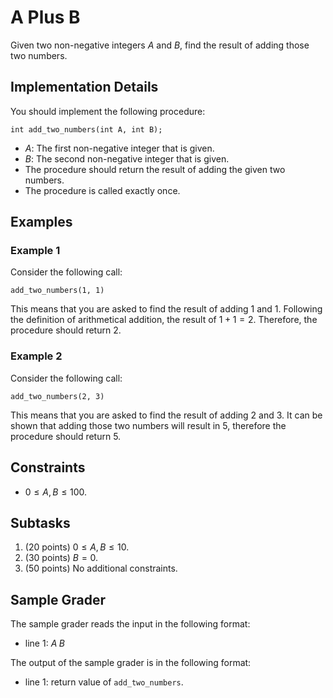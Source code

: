 # A Plus B

Given two non-negative integers $A$ and $B$, find the result of adding those two numbers.

## Implementation Details

You should implement the following procedure:

```
int add_two_numbers(int A, int B);
```

* $A$: The first non-negative integer that is given.
* $B$: The second non-negative integer that is given.
* The procedure should return the result of adding the given two numbers.
* The procedure is called exactly once.

## Examples

### Example 1

Consider the following call:

```
add_two_numbers(1, 1)
```

This means that you are asked to find the result of adding $1$ and $1$. Following the definition of arithmetical addition, the result of $1 + 1 = 2$. Therefore, the procedure should return $2$.

### Example 2

Consider the following call:

```
add_two_numbers(2, 3)
```

This means that you are asked to find the result of adding $2$ and $3$. It can be shown that adding those two numbers will result in $5$, therefore the procedure should return $5$.

## Constraints

* $0 \le A, B \le 100$.

## Subtasks

1. (20 points) $0 \le A, B \le 10$.
2. (30 points) $B = 0$.
3. (50 points) No additional constraints.

## Sample Grader

The sample grader reads the input in the following format:

* line $1$: $A\;B$

The output of the sample grader is in the following format:

* line $1$: return value of `add_two_numbers`.
